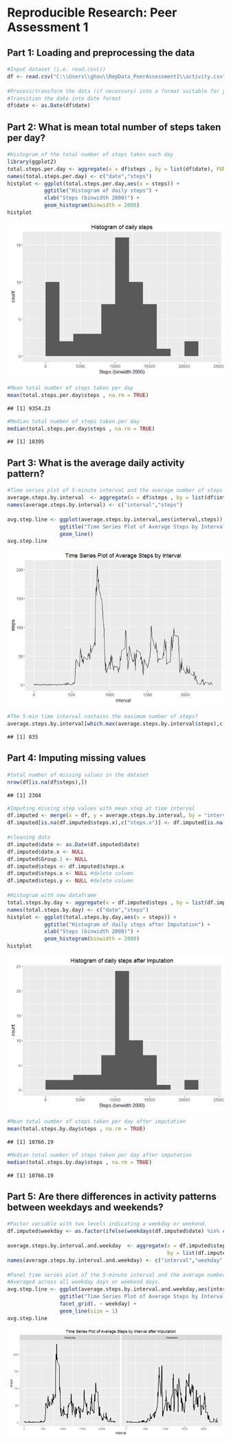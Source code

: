 # Reproducible Research: Peer Assessment 1

## Part 1: Loading and preprocessing the data

```r
#Input dataset (i.e. read.csv())
df <- read.csv("C:\\Users\\ghou\\RepData_PeerAssessment1\\activity.csv")

#Process/transform the data (if necessary) into a format suitable for your analysis
#Transition the date into date format
df$date <- as.Date(df$date)
```


## Part 2: What is mean total number of steps taken per day?

```r
#Histogram of the total number of steps taken each day
library(ggplot2)
total.steps.per.day <- aggregate(x = df$steps , by = list(df$date), FUN = sum ,na.rm=TRUE)
names(total.steps.per.day) <- c("date","steps")
histplot <- ggplot(total.steps.per.day,aes(x = steps)) +
            ggtitle("Histogram of daily steps") +
            xlab("Steps (binwidth 2000)") +
            geom_histogram(binwidth = 2000)
histplot
```

![](PA1_template_files/figure-html/unnamed-chunk-2-1.png)

```r
#Mean total number of steps taken per day
mean(total.steps.per.day$steps , na.rm = TRUE)
```

```
## [1] 9354.23
```

```r
#Median total number of steps taken per day
median(total.steps.per.day$steps , na.rm = TRUE)
```

```
## [1] 10395
```



## Part 3: What is the average daily activity pattern?

```r
#Time series plot of 5-minute interval and the average number of steps taken, averaged across all days
average.steps.by.interval  <- aggregate(x = df$steps , by = list(df$interval), FUN = mean ,na.rm=TRUE)
names(average.steps.by.interval) <- c("interval","steps")

avg.step.line <- ggplot(average.steps.by.interval,aes(interval,steps)) +
                 ggtitle("Time Series Plot of Average Steps by Interval") +
                 geom_line()
avg.step.line  
```

![](PA1_template_files/figure-html/unnamed-chunk-3-1.png)

```r
#The 5-min time interval contains the maximum number of steps?
average.steps.by.interval[which.max(average.steps.by.interval$steps),c("interval")]
```

```
## [1] 835
```




## Part 4: Imputing missing values

```r
#total number of missing values in the dataset
nrow(df[is.na(df$steps),])
```

```
## [1] 2304
```

```r
#Imputing missing step values with mean step at time interval
df.imputed <- merge(x = df, y = average.steps.by.interval, by = "interval", all.x = TRUE)
df.imputed[is.na(df.imputed$steps.x),c("steps.x")] <- df.imputed[is.na(df.imputed$steps.x),c("steps.y")]

#cleaning data
df.imputed$date <- as.Date(df.imputed$date)
df.imputed$date.x <- NULL
df.imputed$Group.1 <- NULL
df.imputed$steps <- df.imputed$steps.x
df.imputed$steps.x <- NULL #delete column
df.imputed$steps.y <- NULL #delete column

#Histogram with new dataframe
total.steps.by.day <- aggregate(x = df.imputed$steps , by = list(df.imputed$date), FUN = sum ,na.rm=TRUE)
names(total.steps.by.day) <- c("date","steps")
histplot <- ggplot(total.steps.by.day,aes(x = steps)) +
            ggtitle("Histogram of daily steps after Imputation") +
            xlab("Steps (binwidth 2000)") +
            geom_histogram(binwidth = 2000)
histplot 
```

![](PA1_template_files/figure-html/unnamed-chunk-4-1.png)

```r
#Mean total number of steps taken per day after imputation
mean(total.steps.by.day$steps , na.rm = TRUE)
```

```
## [1] 10766.19
```

```r
#Median total number of steps taken per day after imputation
median(total.steps.by.day$steps , na.rm = TRUE)
```

```
## [1] 10766.19
```



## Part 5: Are there differences in activity patterns between weekdays and weekends?

```r
#Factor variable with two levels indicating a weekday or weekend.
df.imputed$weekday <- as.factor(ifelse(weekdays(df.imputed$date) %in% c("Saturday","Sunday"), "Weekend", "Weekday")) 

average.steps.by.interval.and.weekday  <- aggregate(x = df.imputed$steps , 
                                                    by = list(df.imputed$interval,df.imputed$weekday), FUN = mean ,na.rm=TRUE)
names(average.steps.by.interval.and.weekday) <- c("interval","weekday","steps")

#Panel time series plot of the 5-minute interval and the average number of steps taken 
#Averaged across all weekday days or weekend days.
avg.step.line <- ggplot(average.steps.by.interval.and.weekday,aes(interval,steps)) +
                 ggtitle("Time Series Plot of Average Steps by Interval after Imputation") +
                 facet_grid(. ~ weekday) +
                 geom_line(size = 1)
avg.step.line  
```

![](PA1_template_files/figure-html/unnamed-chunk-5-1.png)

